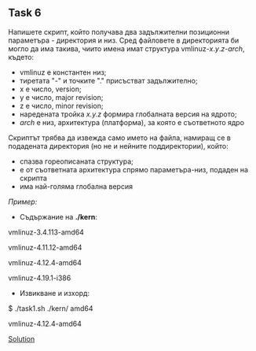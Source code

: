 ## Task 6

Напишете скрипт, който получава два задължителни позиционни параметъра - директория и низ. Сред файловете в директорията би
могло да има такива, чиито имена имат структура vmlinuz-*x*.*y*.*z*-*arch*, където:
* vmlinuz е константен низ;
* тиретата "-" и точките "." присъстват задължително;
* х е число, version;
* y е число, major revision;
* z е число, minor revision;
* наредената тройка *x.y.z* формира глобалната версия на ядрото;
* *arch* е низ, архитектура (платформа), за която е съответното ядро 

Скриптът трябва да извежда само името на файла, намиращ се в подадената директория (но не и нейните поддиректории), който:
* спазва гореописаната структура;
* е от съответната архитектура спрямо параметъра-низ, подаден на скрипта
* има най-голяма глобална версия

*Пример:*
* Съдържание на **./kern**:

vmlinuz-3.4.113-amd64

vmlinuz-4.11.12-amd64

vmlinuz-4.12.4-amd64

vmlinuz-4.19.1-i386

* Извикване и изхорд:

$ ./task1.sh ./kern/ amd64

vmlinuz-4.12.4-amd64

[Solution](https://github.com/Svetlin12/Linux-Shell-and-C-files/blob/master/FMITasks/Task06-Solution.sh)

